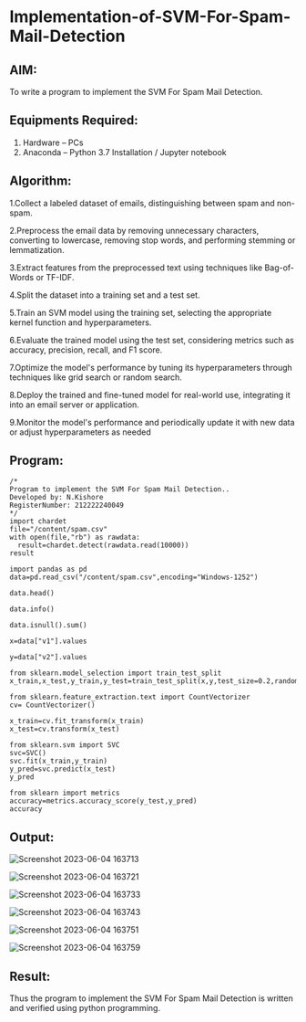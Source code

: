# Implementation-of-SVM-For-Spam-Mail-Detection

## AIM:
To write a program to implement the SVM For Spam Mail Detection.

## Equipments Required:
1. Hardware – PCs
2. Anaconda – Python 3.7 Installation / Jupyter notebook

## Algorithm:

1.Collect a labeled dataset of emails, distinguishing between spam and non-spam.

2.Preprocess the email data by removing unnecessary characters, converting to lowercase, removing stop words, and performing stemming or lemmatization.

3.Extract features from the preprocessed text using techniques like Bag-of-Words or TF-IDF.

4.Split the dataset into a training set and a test set.

5.Train an SVM model using the training set, selecting the appropriate kernel function and hyperparameters.

6.Evaluate the trained model using the test set, considering metrics such as accuracy, precision, recall, and F1 score.

7.Optimize the model's performance by tuning its hyperparameters through techniques like grid search or random search.

8.Deploy the trained and fine-tuned model for real-world use, integrating it into an email server or application.

9.Monitor the model's performance and periodically update it with new data or adjust hyperparameters as needed

## Program:
```
/*
Program to implement the SVM For Spam Mail Detection..
Developed by: N.Kishore
RegisterNumber: 212222240049
*/
import chardet
file="/content/spam.csv"
with open(file,"rb") as rawdata:
  result=chardet.detect(rawdata.read(10000))
result

import pandas as pd
data=pd.read_csv("/content/spam.csv",encoding="Windows-1252")

data.head()

data.info()

data.isnull().sum()

x=data["v1"].values

y=data["v2"].values

from sklearn.model_selection import train_test_split
x_train,x_test,y_train,y_test=train_test_split(x,y,test_size=0.2,random_state=0)

from sklearn.feature_extraction.text import CountVectorizer
cv= CountVectorizer()

x_train=cv.fit_transform(x_train)
x_test=cv.transform(x_test)

from sklearn.svm import SVC
svc=SVC()
svc.fit(x_train,y_train)
y_pred=svc.predict(x_test)
y_pred

from sklearn import metrics
accuracy=metrics.accuracy_score(y_test,y_pred)
accuracy
```

## Output:

![Screenshot 2023-06-04 163713](https://github.com/nkishore2210/Implementation-of-SVM-For-Spam-Mail-Detection/assets/118707090/ea85cbda-a90d-4096-8978-255af1441023)

![Screenshot 2023-06-04 163721](https://github.com/nkishore2210/Implementation-of-SVM-For-Spam-Mail-Detection/assets/118707090/e0f054dd-63ae-4d02-bece-edb45d4f5391)

![Screenshot 2023-06-04 163733](https://github.com/nkishore2210/Implementation-of-SVM-For-Spam-Mail-Detection/assets/118707090/a189c3bd-de7b-4223-ad37-0126f745ad64)

![Screenshot 2023-06-04 163743](https://github.com/nkishore2210/Implementation-of-SVM-For-Spam-Mail-Detection/assets/118707090/6172e181-1f98-40dc-b0c1-be1ecb3582fd)

![Screenshot 2023-06-04 163751](https://github.com/nkishore2210/Implementation-of-SVM-For-Spam-Mail-Detection/assets/118707090/7a3441cf-4f06-46c5-a0cf-1a285a6218b2)

![Screenshot 2023-06-04 163759](https://github.com/nkishore2210/Implementation-of-SVM-For-Spam-Mail-Detection/assets/118707090/43633fbd-36b2-40b2-a1db-a197b25d3b4d)

## Result:
Thus the program to implement the SVM For Spam Mail Detection is written and verified using python programming.
